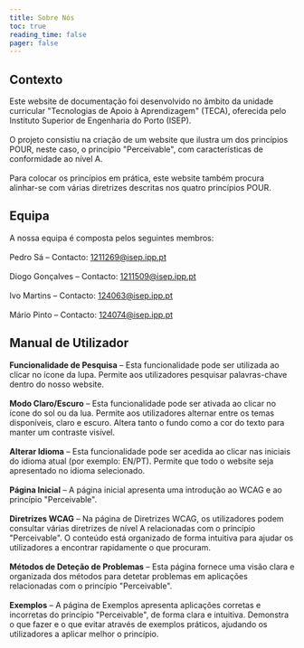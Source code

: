 ```yaml
---
title: Sobre Nós
toc: true
reading_time: false
pager: false
---
```


## Contexto

Este website de documentação foi desenvolvido no âmbito da unidade curricular "Tecnologias de Apoio à Aprendizagem" (TECA), oferecida pelo Instituto Superior de Engenharia do Porto (ISEP).  
<br>
O projeto consistiu na criação de um website que ilustra um dos princípios POUR, neste caso, o princípio "Perceivable", com características de conformidade ao nível A.  
<br>
Para colocar os princípios em prática, este website também procura alinhar-se com várias diretrizes descritas nos quatro princípios POUR.

## Equipa

A nossa equipa é composta pelos seguintes membros:  
<br>
Pedro Sá – Contacto: 1211269@isep.ipp.pt  
<br>
Diogo Gonçalves – Contacto: 1211509@isep.ipp.pt  
<br>
Ivo Martins – Contacto: 124063@isep.ipp.pt  
<br>
Mário Pinto – Contacto: 124074@isep.ipp.pt

## Manual de Utilizador

**Funcionalidade de Pesquisa** – Esta funcionalidade pode ser utilizada ao clicar no ícone da lupa. Permite aos utilizadores pesquisar palavras-chave dentro do nosso website.  
<br> **Modo Claro/Escuro** – Esta funcionalidade pode ser ativada ao clicar no ícone do sol ou da lua. Permite aos utilizadores alternar entre os temas disponíveis, claro e escuro. Altera tanto o fundo como a cor do texto para manter um contraste visível.  
<br> **Alterar Idioma** – Esta funcionalidade pode ser acedida ao clicar nas iniciais do idioma atual (por exemplo: EN/PT). Permite que todo o website seja apresentado no idioma selecionado.  
<br> **Página Inicial** – A página inicial apresenta uma introdução ao WCAG e ao princípio "Perceivable".  
<br> **Diretrizes WCAG** – Na página de Diretrizes WCAG, os utilizadores podem consultar várias diretrizes de nível A relacionadas com o princípio "Perceivable". O conteúdo está organizado de forma intuitiva para ajudar os utilizadores a encontrar rapidamente o que procuram.  
<br> **Métodos de Deteção de Problemas** – Esta página fornece uma visão clara e organizada dos métodos para detetar problemas em aplicações relacionadas com o princípio "Perceivable".  
<br> **Exemplos** – A página de Exemplos apresenta aplicações corretas e incorretas do princípio "Perceivable", de forma clara e intuitiva. Demonstra o que fazer e o que evitar através de exemplos práticos, ajudando os utilizadores a aplicar melhor o princípio.

